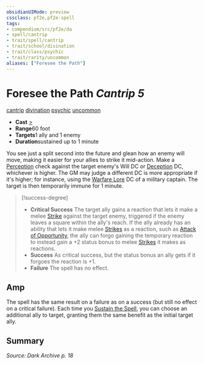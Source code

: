 ```yaml
---
obsidianUIMode: preview
cssclass: pf2e,pf2e-spell
tags:
- compendium/src/pf2e/da
- spell/cantrip
- trait/spell/cantrip
- trait/school/divination
- trait/class/psychic
- trait/rarity/uncommon
aliases: ["Foresee the Path"]
---
```

# Foresee the Path *Cantrip 5*   
[cantrip](cantrip.md)  [divination](divination.md)  [psychic](rules/traits/psychic-da.md)  [uncommon](uncommon.md)  

- **Cast** [>](chapter-9-playing-the-game.md#Actions "Single Action") 
- **Range**60 foot
- **Targets**1 ally and 1 enemy
- **Duration**sustained up to 1 minute

You see just a split second into the future and glean how an enemy will move, making it easier for your allies to strike it mid-action. Make a [Perception](../skills.md#Perception) check against the target enemy's Will DC or [Deception](../skills.md#Deception) DC, whichever is higher. The GM may judge a different DC is more appropriate if it's higher; for instance, using the [Warfare Lore](../skills.md#Lore) DC of a military captain. The target is then temporarily immune for 1 minute.

> [!success-degree] 
> - **Critical Success** The target ally gains a reaction that lets it make a melee [Strike](strike.md) against the target enemy, triggered if the enemy leaves a square within the ally's reach. If the ally already has an ability that lets it make melee [Strikes](strike.md) as a reaction, such as [Attack of Opportunity](rules/actions/attack-of-opportunity.md), the ally can forgo gaining the temporary reaction to instead gain a +2 status bonus to melee [Strikes](strike.md) it makes as reactions.
> - **Success** As critical success, but the status bonus an ally gets if it forgoes the reaction is +1.
> - **Failure** The spell has no effect.

## Amp

The spell has the same result on a failure as on a success (but still no effect on a critical failure). Each time you [Sustain the Spell](sustain-a-spell.md), you can choose an additional ally to target, granting them the same benefit as the initial target ally.

## Summary

*Source: Dark Archive p. 18*